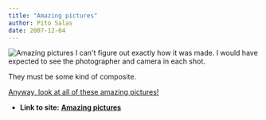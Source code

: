 ```yaml
---
title: "Amazing pictures"
author: Pito Salas
date: 2007-12-04
---
```


![Amazing
pictures](https://i0.wp.com/2photo.ru/uploads/posts/4268/20071018/alexandre_duretlutz/18_10_2007_0416438001192653208_alexandre_duretlutz.jpg?resize=205%2C154)
I can't figure out exactly how it was made. I would have expected to see the
photographer and camera in each shot.

They must be some kind of composite.

[Anyway, look at all of these amazing
pictures!](<http://artjob.ru/2007/10/18/print:page,1,samye_simpotichnye_miniplanety_alexandre_duretlutz.html>)


* **Link to site:** **[Amazing pictures](None)**
